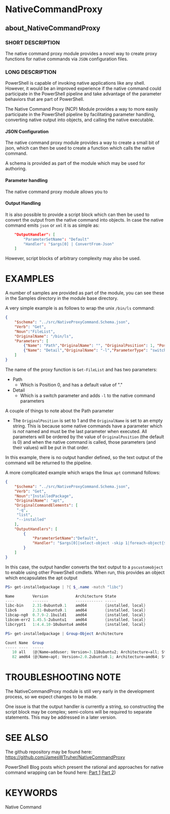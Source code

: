 # NativeCommandProxy

## about_NativeCommandProxy

### SHORT DESCRIPTION

The native command proxy module provides a novel way to create proxy functions
for native commands via `JSON` configuration files.

### LONG DESCRIPTION

PowerShell is capable of invoking native applications like any shell. However,
it would be an improved experience if the native command could participate
in the PowerShell pipeline and take advantage of the parameter behaviors
that are part of PowerShell.

The Native Command Proxy (NCP) Module provides a way to more easily
participate in the PowerShell pipeline by facilitating parameter handling,
converting native output into objects, and calling the native executable.

#### JSON Configuration

The native command proxy module provides a way to create a small bit of json,
which can then be used to create a function which calls the native command.

A schema is provided as part of the module which may be used for authoring.

#### Parameter handling

The native command proxy module allows you to 

#### Output Handling

It is also possible to provide a script block which can then be used to convert
the output from the native command into objects. In case the native command
emits `json` or `xml` it is as simple as:

```json
    "OutputHandler": [
        "ParameterSetName": "Default"
        "Handler": "$args[0] | ConvertFrom-Json"
    ]
```

However, script blocks of arbitrary complexity may also be used.

# EXAMPLES

A number of samples are provided as part of the module, you can see these in
the Samples directory in the module base directory.

A very simple example is as follows to wrap the unix `/bin/ls` command:

```json
{
    "$schema": "../src/NativeProxyCommand.Schema.json",
    "Verb": "Get",
    "Noun":"FileList",
    "OriginalName": "/bin/ls",
    "Parameters": [
        {"Name": "Path","OriginalName": "", "OriginalPosition": 1, "Position": 0, "DefaultValue": "." },
        {"Name": "Detail","OriginalName": "-l","ParameterType": "switch"}
    ]
}
```

The name of the proxy function is `Get-FileList` and has two parameters:

- Path
  - Which is Position 0, and has a default value of "."
- Detail
  - Which is a switch parameter and adds `-l` to the native command parameters

A couple of things to note about the Path parameter

- The `OriginalPosition` is set to 1 and the `OriginalName` is set to an empty string.
  This is because some native commands have a parameter which is _not_ named and must
  be the last parameter when executed. All parameters will be ordered by the value
  of `OriginalPosition` (the default is 0) and when the native command is called,
  those parameters (and their values) will be put in that order.

In this example, there is no output handler defined, so the text output of the
command will be returned to the pipeline.

A more complicated example which wraps the linux `apt` command follows:

```json
{
    "$schema": "../src/NativeProxyCommand.Schema.json",
    "Verb": "Get",
    "Noun":"InstalledPackage",
    "OriginalName": "apt",
    "OriginalCommandElements": [
     "-q",
     "list",
     "--installed"
    ],
    "OutputHandlers": [
        {
            "ParameterSetName":"Default",
            "Handler": "$args[0]|select-object -skip 1|foreach-object{$n,$v,$p,$s = \"$_\" -split ' ';[pscustomobject]@{Name=$n -replace '/now';Version=$v;Architecture=$p;State = $s.Trim('[]') -split ','}}"
        }
    ]
}
```

In this case, the output handler converts the text output to a `pscustomobject`
to enable using other PowerShell cmdlets. When run, this provides an object
which encapsulates the apt output

```powershell
PS> get-installedpackage | ?{ $_.name -match "libc"} 

Name        Version            Architecture State
----        -------            ------------ -----
libc-bin    2.31-0ubuntu9.1    amd64        {installed, local}
libc6       2.31-0ubuntu9.1    amd64        {installed, local}
libcap-ng0  0.7.9-2.1build1    amd64        {installed, local}
libcom-err2 1.45.5-2ubuntu1    amd64        {installed, local}
libcrypt1   1:4.4.10-10ubuntu4 amd64        {installed, local}

PS> get-installedpackage | Group-Object Architecture

Count Name  Group
----- ----  -----
   10 all   {@{Name=adduser; Version=3.118ubuntu2; Architecture=all; State=System.String[]}, @{Name=debconf; V…
   82 amd64 {@{Name=apt; Version=2.0.2ubuntu0.1; Architecture=amd64; State=System.String[]}, @{Name=base-files…
```

# TROUBLESHOOTING NOTE

The NativeCommandProxy module is still very early in the development process, so
we expect changes to be made.

One issue is that the output handler is currently a string, so constructing the
script block may be complex; semi-colons will be required to separate statements.
This may be addressed in a later version.

# SEE ALSO

The github repository may be found here: https://github.com/JamesWTruher/NativeCommandProxy

PowerShell Blog posts which present the rational and approaches for native
command wrapping can be found here: [Part 1](https://devblogs.microsoft.com/powershell/native-commands-in-powershell-a-new-approach/)
[Part 2](https://devblogs.microsoft.com/powershell/native-commands-in-powershell-a-new-approach-part-2))

# KEYWORDS

Native Command
